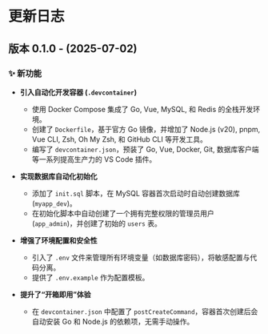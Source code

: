 # 更新日志

## 版本 0.1.0 - (2025-07-02)

### ✨ 新功能

- **引入自动化开发容器 (`.devcontainer`)**
  - 使用 Docker Compose 集成了 Go, Vue, MySQL, 和 Redis 的全栈开发环境。
  - 创建了 `Dockerfile`，基于官方 Go 镜像，并增加了 Node.js (v20), pnpm, Vue CLI, Zsh, Oh My Zsh, 和 GitHub CLI 等开发工具。
  - 编写了 `devcontainer.json`，预装了 Go, Vue, Docker, Git, 数据库客户端等一系列提高生产力的 VS Code 插件。

- **实现数据库自动化初始化**
  - 添加了 `init.sql` 脚本，在 MySQL 容器首次启动时自动创建数据库 (`myapp_dev`)。
  - 在初始化脚本中自动创建了一个拥有完整权限的管理员用户 (`app_admin`)，并创建了初始的 `users` 表。

- **增强了环境配置和安全性**
  - 引入了 `.env` 文件来管理所有环境变量（如数据库密码），将敏感配置与代码分离。
  - 提供了 `.env.example` 作为配置模板。

- **提升了“开箱即用”体验**
  - 在 `devcontainer.json` 中配置了 `postCreateCommand`，容器首次创建后会自动安装 Go 和 Node.js 的依赖项，无需手动操作。
